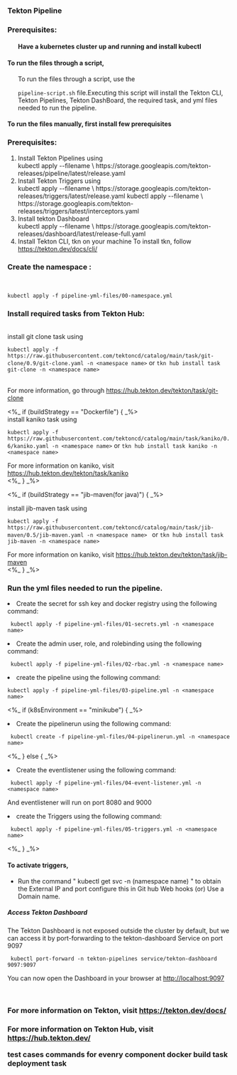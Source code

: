 <h3>Tekton Pipeline</h3>
<h3>Prerequisites:</h3>
<ol> 
<h4>Have a kubernetes cluster up and running and install kubectl</h4>
</ol>
<h4>To run the files through a script,</h4>
<ol>
  To run the files through a script, use the
  
  ```pipeline-script.sh```
   file.Executing this script will install the Tekton CLI, Tekton Pipelines, Tekton DashBoard, the required task, and yml files needed to run the pipeline.
</ol> 
<h4>To run the files manually, first install few prerequisites</h4>
<h3>Prerequisites:</h3>
<ol>

   <li>Install Tekton Pipelines using</li>
     kubectl apply --filename \ 
        https://storage.googleapis.com/tekton-releases/pipeline/latest/release.yaml
   <li>Install Tekton Triggers using</li>
     kubectl apply --filename \
        https://storage.googleapis.com/tekton-releases/triggers/latest/release.yaml
     kubectl apply --filename \
        https://storage.googleapis.com/tekton-releases/triggers/latest/interceptors.yaml
   <li>Install tekton Dashboard</li> 
     kubectl apply --filename \
        https://storage.googleapis.com/tekton-releases/dashboard/latest/release-full.yaml
   <li>Install Tekton CLI, tkn on your machine</h3>
To install tkn, follow <a href="https://tekton.dev/docs/cli/">https://tekton.dev/docs/cli/ </a> </li>
</ol>
<h3>Create the namespace :</h3><br>

```kubectl apply -f pipeline-yml-files/00-namespace.yml```


<h3>Install required tasks from Tekton Hub:</h3>

<br>install git clone task using<br>

```kubectl apply -f https://raw.githubusercontent.com/tektoncd/catalog/main/task/git-clone/0.9/git-clone.yaml -n <namespace name>```
or
```tkn hub install task git-clone -n <namespace name>```

<br>For more information, go through https://hub.tekton.dev/tekton/task/git-clone</br>

<%_ if (buildStrategy == "Dockerfile") { _%><br>
install kaniko task using<br>

```kubectl apply -f https://raw.githubusercontent.com/tektoncd/catalog/main/task/kaniko/0.6/kaniko.yaml -n <namespace name>```
or
```tkn hub install task kaniko -n <namespace name>```



For more information on kaniko, visit https://hub.tekton.dev/tekton/task/kaniko</br>
<%_ } _%>

<%_ if (buildStrategy == "jib-maven(for java)") { _%><br>

install jib-maven task using<br>

```kubectl apply -f https://raw.githubusercontent.com/tektoncd/catalog/main/task/jib-maven/0.5/jib-maven.yaml -n <namespace name> ```
or
```tkn hub install task jib-maven -n <namespace name> ```

For more information on kaniko, visit https://hub.tekton.dev/tekton/task/jib-maven</br>
<%_ } _%>


<h3>Run the yml files needed to run the pipeline.</h3>



<li>Create the secret for ssh key and docker registry using the following command:</li>

     kubectl apply -f pipeline-yml-files/01-secrets.yml -n <namespace name>
 
   
<li>Create the admin user, role, and rolebinding using the following command:</li>

     kubectl apply -f pipeline-yml-files/02-rbac.yml -n <namespace name> 

<li>create  the pipeline using the following command:</li>

    kubectl apply -f pipeline-yml-files/03-pipeline.yml -n <namespace name> 


<%_ if (k8sEnvironment == "minikube") { _%><br>
<li>Create the pipelinerun using the following command:</li>

     kubectl create -f pipeline-yml-files/04-pipelinerun.yml -n <namespace name> 
<%_ } else { _%> <br>
<li>Create the eventlistener using the following command:</li>

     kubectl apply -f pipeline-yml-files/04-event-listener.yml -n <namespace name>

And eventlistener will run on port 8080 and 9000

<li>create the  Triggers using the following command:</li>

     kubectl apply -f pipeline-yml-files/05-triggers.yml -n <namespace name>

<%_ } _%>

<h4>To activate triggers, </h4>
<ul>
     <li>Run the command
      " kubectl get svc -n (namespace name) " 
    to obtain the External IP and port configure this in Git hub Web hooks (or) Use a Domain  name.</li>
    
</ul>

<h5>Access Tekton Dashboard</h5>
The Tekton Dashboard is not exposed outside the cluster by default, but we can access it by port-forwarding to the tekton-dashboard Service on port 9097
    
     kubectl port-forward -n tekton-pipelines service/tekton-dashboard 9097:9097
     
You can now open the Dashboard in your browser at <a href="http://localhost:9097">http://localhost:9097</a>
</ul><br>

<h3>For more information on Tekton, visit <a href="https://tekton.dev/docs/">https://tekton.dev/docs/</a></h3>
<h3>For more information on Tekton Hub, visit <a href="https://hub.tekton.dev/">https://hub.tekton.dev/</a>


test cases commands for evenry component
docker build task 
deployment task  
